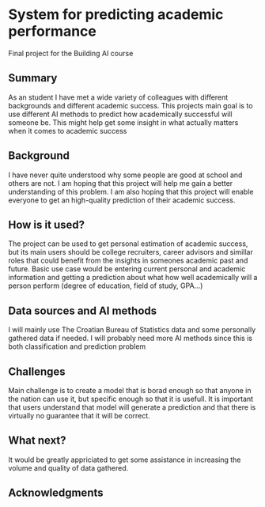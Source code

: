 # System for predicting academic performance

Final project for the Building AI course

## Summary

As an student I have met a wide variety of colleagues with different backgrounds and different academic success. This projects main goal is to use different AI methods to predict how academically successful will someone be. This might help get some insight in what actually matters when it comes to academic success 


## Background

I have never quite understood why some people are good at school and others are not. I am hoping that this project will help me gain a better understanding of this problem. I am also hoping that this project will enable everyone to get an high-quality prediction of their academic success.


## How is it used?

The project can be used to get personal estimation of academic success, but its main users should be college recruiters, career advisors and simillar roles that could benefit from the insights in someones academic past and future. Basic use case would be entering current personal and academic information and getting a prediction about what how well academically will a person perform (degree of education, field of study, GPA...)




## Data sources and AI methods
I will mainly use The Croatian Bureau of Statistics data and some personally gathered data if needed. I will probably need more AI methods since this is both classification and prediction problem 

## Challenges

Main challenge is to create a model that is borad enough so that anyone in the nation can use it, but specific enough so that it is usefull. 
It is important that users understand that model will generate a prediction and that there is virtually no guarantee that it will be correct.

## What next?

It would be greatly appriciated to get some assistance in increasing the volume and quality of data gathered.


## Acknowledgments

